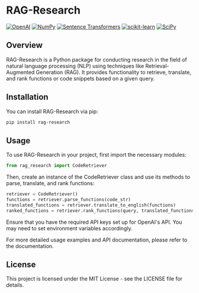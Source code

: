 # RAG-Research

[![OpenAI](https://img.shields.io/badge/OpenAI-API-blue)](https://openai.com/)
[![NumPy](https://img.shields.io/badge/NumPy-1.21.5-blue)](https://numpy.org/)
[![Sentence Transformers](https://img.shields.io/badge/Sentence%20Transformers-2.2.0-blue)](https://www.sbert.net/)
[![scikit-learn](https://img.shields.io/badge/scikit--learn-0.24.2-blue)](https://scikit-learn.org/)
[![SciPy](https://img.shields.io/badge/SciPy-1.7.3-blue)](https://www.scipy.org/)

## Overview

RAG-Research is a Python package for conducting research in the field of natural language processing (NLP) using techniques like Retrieval-Augmented Generation (RAG). It provides functionality to retrieve, translate, and rank functions or code snippets based on a given query.

## Installation

You can install RAG-Research via pip:

```bash
pip install rag-research
```

## Usage
To use RAG-Research in your project, first import the necessary modules:

```python
from rag_research import CodeRetriever
```

Then, create an instance of the CodeRetriever class and use its methods to parse, translate, and rank functions:

```python
retriever = CodeRetriever()
functions = retriever.parse_functions(code_str)
translated_functions = retriever.translate_to_english(functions)
ranked_functions = retriever.rank_functions(query, translated_functions, model_type)
```

Ensure that you have the required API keys set up for OpenAI's API. You may need to set environment variables accordingly.

For more detailed usage examples and API documentation, please refer to the documentation.

## License
This project is licensed under the MIT License - see the LICENSE file for details.
